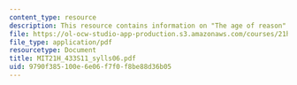 ```yaml
---
content_type: resource
description: This resource contains information on "The age of reason".
file: https://ol-ocw-studio-app-production.s3.amazonaws.com/courses/21h-433-the-age-of-reason-europe-from-the-17th-to-the-early-19th-centuries-spring-2011/9790f385100e6e06f7f0f8be88d36b05_MIT21H_433S11_sylls06.pdf
file_type: application/pdf
resourcetype: Document
title: MIT21H_433S11_sylls06.pdf
uid: 9790f385-100e-6e06-f7f0-f8be88d36b05
---
```


